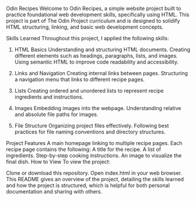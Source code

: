 Odin Recipes
Welcome to Odin Recipes, a simple website project built to practice foundational web development skills, specifically using HTML. This project is part of The Odin Project curriculum and is designed to solidify HTML structuring, linking, and basic web development concepts.

Skills Learned
Throughout this project, I applied the following skills:

1. HTML Basics
Understanding and structuring HTML documents.
Creating different elements such as headings, paragraphs, lists, and images.
Using semantic HTML to improve code readability and accessibility.

2. Links and Navigation
Creating internal links between pages.
Structuring a navigation menu that links to different recipe pages.

3. Lists
Creating ordered and unordered lists to represent recipe ingredients and instructions.

4. Images
Embedding images into the webpage.
Understanding relative and absolute file paths for images.

5. File Structure
Organizing project files effectively.
Following best practices for file naming conventions and directory structures.

Project Features
A main homepage linking to multiple recipe pages.
Each recipe page contains the following:
A title for the recipe.
A list of ingredients.
Step-by-step cooking instructions.
An image to visualize the final dish.
How to View
To view the project:

Clone or download this repository.
Open index.html in your web browser.
This README gives an overview of the project, detailing the skills learned and how the project is structured, which is helpful for both personal documentation and sharing with others.